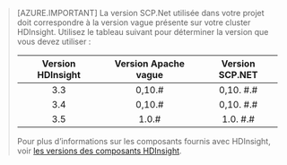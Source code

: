 > [AZURE.IMPORTANT] La version SCP.Net utilisée dans votre projet doit correspondre à la version vague présente sur votre cluster HDInsight. Utilisez le tableau suivant pour déterminer la version que vous devez utiliser :
>
> | Version HDInsight | Version Apache vague | Version SCP.NET |
> |:-----------------:|:--------------------:|:---------------:|
> | 3.3 | 0,10.# | 0,10. #.# |
> | 3.4 | 0,10.# | 0,10. #.# |
> | 3.5 | 1.0.# | 1.0. #.# |
>
> Pour plus d’informations sur les composants fournis avec HDInsight, voir [les versions des composants HDInsight](../articles/hdinsight/hdinsight-component-versioning.md).


